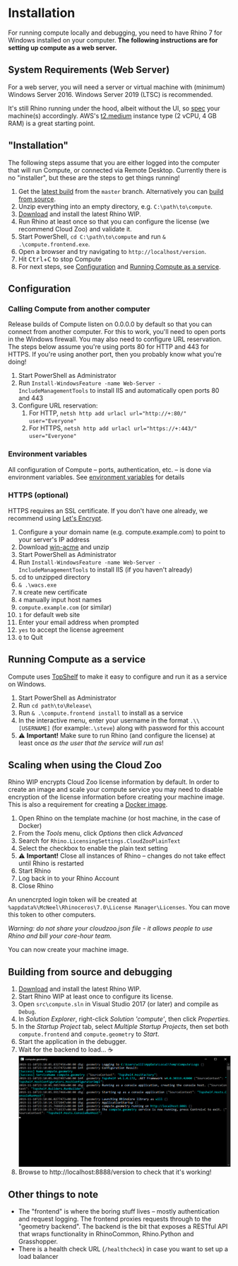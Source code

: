 # Installation

For running compute locally and debugging, you need to have Rhino 7 for Windows installed on your computer. **The following instructions are for setting up compute as a web server.**

## System Requirements (Web Server)

For a web server, you will need a server or virtual machine with (minimum) Windows Server 2016. Windows Server 2019 (LTSC) is recommended.

It's still Rhino running under the hood, albeit without the UI, so [spec](https://www.rhino3d.com/6/system_requirements) your machine(s) accordingly. AWS's [t2.medium](https://aws.amazon.com/ec2/instance-types/t2/) instance type (2 vCPU, 4 GB RAM) is a great starting point.

## "Installation"

The following steps assume that you are either logged into the computer that will run Compute, or connected via Remote Desktop. Currently there is no "installer", but these are the steps to get things running!

1. Get the [latest build](https://ci.appveyor.com/api/projects/mcneel/compute-rhino3d/artifacts/compute.zip?branch=master) from the `master` branch. Alternatively you can [build from source](#building-from-source).
1. Unzip everything into an empty directory, e.g. `C:\path\to\compute`.
1. [Download](https://www.rhino3d.com/download/rhino/wip) and install the latest Rhino WIP.
1. Run Rhino at least once so that you can configure the license (we recommend Cloud Zoo) and validate it.
1. Start PowerShell, `cd C:\path\to\compute` and run `& .\compute.frontend.exe`.
1. Open a browser and try navigating to `http://localhost/version`.
1. Hit <kbd>Ctrl</kbd>+<kbd>C</kbd> to stop Compute
1. For next steps, see [Configuration](#configuration) and [Running Compute as a service](#running-compute-as-a-service).


## Configuration

### Calling Compute from another computer

Release builds of Compute listen on 0.0.0.0 by default so that you can connect from another computer. For this to work, you'll need to open ports in the Windows firewall. You may also need to configure URL reservation. The steps below assume you're using ports 80 for HTTP and 443 for HTTPS. If you're using another port, then you probably know what you're doing!

1. Start PowerShell as Administrator
1. Run `Install-WindowsFeature -name Web-Server -IncludeManagementTools` to install IIS and automatically open ports 80 and 443
1. Configure URL reservation:
    1. For HTTP, `netsh http add urlacl url="http://+:80/" user="Everyone"`
    1. For HTTPS, `netsh http add urlacl url="https://+:443/" user="Everyone"`

### Environment variables

All configuration of Compute – ports, authentication, etc. – is done via environment variables.
See [environment variables](environment_variables.md) for details

### HTTPS (optional)

HTTPS requires an SSL certificate. If you don't have one already, we recommend using [Let's Encrypt](https://letsencrypt.org).

1. Configure a your domain name (e.g. compute.example.com) to point to your server's IP address
1. Download [win-acme](https://pkisharp.github.io/win-acme/) and unzip
1. Start PowerShell as Administrator
1. Run `Install-WindowsFeature -name Web-Server -IncludeManagementTools` to install IIS (if you haven't already)
1. cd to unzipped directory
1. `& .\wacs.exe`
1. `N` create new certificate
1. `4` manually input host names
1. `compute.example.com` (or similar)
1. `1` for default web site
1. Enter your email address when prompted
1. `yes` to accept the license agreement
1. `Q` to Quit

## Running Compute as a service

Compute uses [TopShelf](https://github.com/topshelf/topshelf) to make it easy to configure and run it as a service on Windows.

1. Start PowerShell as Administrator
1. Run `cd path\to\Release\`
1. Run `& .\compute.frontend install` to install as a service
1. In the interactive menu, enter your username in the format `.\\[USERNAME]` (for example:`.\steve`) along with password for this account
1. ⚠️ **Important!** Make sure to run Rhino (and configure the license) at least once _as the user that the service will run as_!

## Scaling when using the Cloud Zoo

Rhino WIP encrypts Cloud Zoo license information by default. In order to create an image and scale your compute service you may need to disable encryption of the license information before creating your machine image. This is also a requirement for creating a [Docker image](../Dockerfile).

1. Open Rhino on the template machine (or host machine, in the case of Docker)
1. From the _Tools_ menu, click _Options_ then click _Advanced_
1. Search for `Rhino.LicensingSettings.CloudZooPlainText`
1. Select the checkbox to enable the plain text setting
1. ⚠️ **Important!** Close all instances of Rhino – changes do not take effect until Rhino is restarted
1. Start Rhino
1. Log back in to your Rhino Account
1. Close Rhino

An unencrpted login token will be created at `%appdata%\McNeel\Rhinoceros\7.0\License Manager\Licenses`. You can move this token to other computers. 

*Warning: do not share your cloudzoo.json file - it allows people to use Rhino and bill your core-hour team.* 

You can now create your machine image.


## Building from source and debugging

1. [Download](https://www.rhino3d.com/download/rhino/wip) and install the latest Rhino WIP.
1. Start Rhino WIP at least once to configure its license.
1. Open `src\compute.sln` in Visual Studio 2017 (or later) and compile as `Debug`.
1. In _Solution Explorer_, right-click _Solution 'compute'_, then click _Properties_.
1. In the _Startup Project_ tab, select _Multiple Startup Projects_, then set both `compute.frontend` and `compute.geometry` to _Start_.
1. Start the application in the debugger.
1. Wait for the backend to load... ☕️
    ![compute.geometry.exe](images/compute_geometry_screenshot.png)
1. Browse to http://localhost:8888/version to check that it's working!


## Other things to note

- The "frontend" is where the boring stuff lives – mostly authentication and request logging. The frontend proxies requests through to the "geometry backend". The backend is the bit that exposes a RESTful API that wraps functionality in RhinoCommon, Rhino.Python and Grasshopper.
- There is a health check URL (`/healthcheck`) in case you want to set up a load balancer
